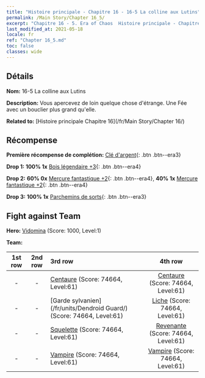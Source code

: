 ```yaml
---
title: "Histoire principale - Chapitre 16 - 16-5 La colline aux Lutins"
permalink: /Main Story/Chapter 16_5/
excerpt: "Chapitre 16 - 5. Era of Chaos  Histoire principale - Chapitre 16_5. 16-5 La colline aux Lutins"
last_modified_at: 2021-05-18
locale: fr
ref: "Chapter 16_5.md"
toc: false
classes: wide
---
```


## Détails

 **Nom:** 16-5 La colline aux Lutins

 **Description:** Vous apercevez de loin quelque chose d'étrange. Une Fée avec un bouclier plus grand qu'elle.

 **Related to:** [Histoire principale Chapitre 16](/fr/Main Story/Chapter 16/)

## Récompense

 **Première récompense de complétion:** [Clé d'argent](/ItemsFR/con_693/){: .btn .btn--era3}

 **Drop 1:** **100% 1x** [Bois légendaire +3](/ItemsFR/mat_55/){: .btn .btn--era4}

 **Drop 2:** **60% 0x** [Mercure fantastique +2](/ItemsFR/mat_49/){: .btn .btn--era4}, **40% 1x** [Mercure fantastique +2](/ItemsFR/mat_49/){: .btn .btn--era4}

 **Drop 3:** **100% 1x** [Parchemins de sorts](/ItemsFR/con_694/){: .btn .btn--era3}


## Fight against Team
 **Hero:** [Vidomina](/fr/heroes/Vidomina/) (Score: 1000, Level:1)

 **Team:**


  | 1st row | 2nd row | 3rd row | 4th row |
  |:----:|:----:|:----|:----:|
  | - | - | [Centaure](/fr/units/Centaur/) (Score: 74664, Level:61)  | [Centaure](/fr/units/Centaur/) (Score: 74664, Level:61)  |
  | - | - | [Garde sylvanien](/fr/units/Dendroid Guard/) (Score: 74664, Level:61)  | [Liche](/fr/units/Lich/) (Score: 74664, Level:61)  |
  | - | - | [Squelette](/fr/units/Skeleton/) (Score: 74664, Level:61)  | [Revenante](/fr/units/Wight/) (Score: 74664, Level:61)  |
  | - | - | [Vampire](/fr/units/Vampire/) (Score: 74664, Level:61)  | [Vampire](/fr/units/Vampire/) (Score: 74664, Level:61)  |


